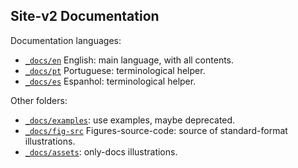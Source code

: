 ## Site-v2 Documentation

Documentation languages:

* [`_docs/en`](./en) English: main language, with all contents.
* [`_docs/pt`](./pt) Portuguese: terminological helper.
* [`_docs/es`](./es) Espanhol: terminological helper.


Other folders:

* [`_docs/examples`](./examples): use examples, maybe  deprecated.
* [`_docs/fig-src`](./fig-src) Figures-source-code: source of standard-format illustrations.
* [`_docs/assets`](./assets): only-docs illustrations.
